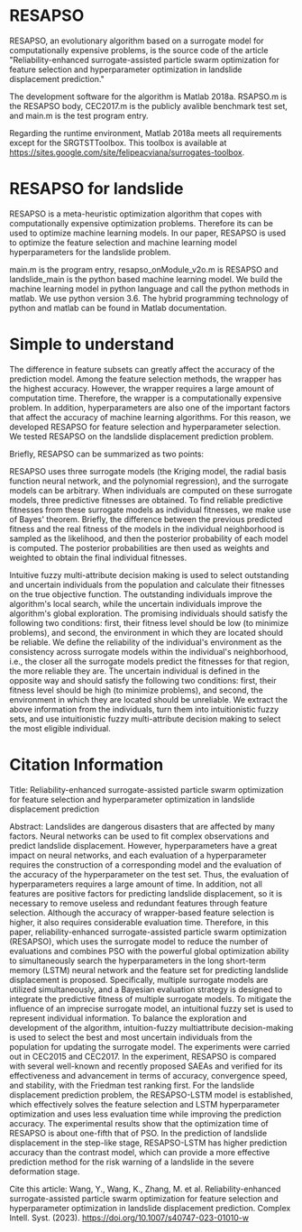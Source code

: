 # RESAPSO

RESAPSO, an evolutionary algorithm based on a surrogate model for computationally expensive problems, is the source code of the article "Reliability-enhanced surrogate-assisted particle swarm optimization for feature selection and hyperparameter optimization in landslide displacement prediction."

The development software for the algorithm is Matlab 2018a. RSAPSO.m is the RESAPSO body, CEC2017.m is the publicly avalible benchmark test set, and main.m is the test program entry. 

Regarding the runtime environment, Matlab 2018a meets all requirements except for the SRGTSTToolbox. This toolbox is available at https://sites.google.com/site/felipeacviana/surrogates-toolbox.

# RESAPSO for landslide

RESAPSO is a meta-heuristic optimization algorithm that copes with computationally expensive optimization problems. Therefore its can be used to optimize machine learning models. In our paper, RESAPSO is used to optimize the feature selection and machine learning model hyperparameters for the landslide problem.

main.m is the program entry, resapso_onModule_v2o.m is RESAPSO and landslide_main is the python based machine learning model. We build the machine learning model in python language and call the python methods in matlab. We use python version 3.6. The hybrid programming technology of python and matlab can be found in Matlab documentation.

# Simple to understand

The difference in feature subsets can greatly affect the accuracy of the prediction model. Among the feature selection methods, the wrapper has the highest accuracy. However, the wrapper requires a large amount of computation time. Therefore, the wrapper is a computationally expensive problem. In addition, hyperparameters are also one of the important factors that affect the accuracy of machine learning algorithms. For this reason, we developed RESAPSO for feature selection and hyperparameter selection. We tested RESAPSO on the landslide displacement prediction problem.

Briefly, RESAPSO can be summarized as two points:

RESAPSO uses three surrogate models (the Kriging model, the radial basis function neural network, and the polynomial regression), and the surrogate models can be arbitrary. When individuals are computed on these surrogate models, three predictive fitnesses are obtained. To find reliable predictive fitnesses from these surrogate models as individual fitnesses, we make use of Bayes' theorem. Briefly, the difference between the previous predicted fitness and the real fitness of the models in the individual neighborhood is sampled as the likelihood, and then the posterior probability of each model is computed. The posterior probabilities are then used as weights and weighted to obtain the final individual fitnesses.

Intuitive fuzzy multi-attribute decision making is used to select outstanding and uncertain individuals from the population and calculate their fitnesses on the true objective function. The outstanding individuals improve the algorithm's local search, while the uncertain individuals improve the algorithm's global exploration. The promising individuals should satisfy the following two conditions: first, their fitness level should be low (to minimize problems), and second, the environment in which they are located should be reliable. We define the reliability of the individual's environment as the consistency across surrogate models within the individual's neighborhood, i.e., the closer all the surrogate models predict the fitnesses for that region, the more reliable they are. The uncertain individual is defined in the opposite way and should satisfy the following two conditions: first, their fitness level should be high (to minimize problems), and second, the environment in which they are located should be unreliable. We extract the above information from the individuals, turn them into intuitionistic fuzzy sets, and use intuitionistic fuzzy multi-attribute decision making to select the most eligible individual.

# Citation Information

Title: Reliability-enhanced surrogate-assisted particle swarm optimization for feature selection and hyperparameter optimization in landslide displacement prediction

Abstract: Landslides are dangerous disasters that are affected by many factors. Neural networks can be used to fit complex observations and predict landslide displacement. However, hyperparameters have a great impact on neural networks, and each evaluation of a hyperparameter requires the construction of a corresponding model and the evaluation of the accuracy of the hyperparameter on the test set. Thus, the evaluation of hyperparameters requires a large amount of time. In addition, not all features are positive factors for predicting landslide displacement, so it is necessary to remove useless and redundant features through feature selection. Although the accuracy of wrapper-based feature selection is higher, it also requires considerable evaluation time. Therefore, in this paper, reliability-enhanced surrogate-assisted particle swarm optimization (RESAPSO), which uses the surrogate model to reduce the number of evaluations and combines PSO with the powerful global optimization ability to simultaneously search the hyperparameters in the long short-term memory (LSTM) neural network and the feature set for predicting landslide displacement is proposed. Specifically, multiple surrogate models are utilized simultaneously, and a Bayesian evaluation strategy is designed to integrate the predictive fitness of multiple surrogate models. To mitigate the influence of an imprecise surrogate model, an intuitional fuzzy set is used to represent individual information. To balance the exploration and development of the algorithm, intuition-fuzzy multiattribute decision-making is used to select the best and most uncertain individuals from the population for updating the surrogate model. The experiments were carried out in CEC2015 and CEC2017. In the experiment, RESAPSO is compared with several well-known and recently proposed SAEAs and verified for its effectiveness and advancement in terms of accuracy, convergence speed, and stability, with the Friedman test ranking first. For the landslide displacement prediction problem, the RESAPSO-LSTM model is established, which effectively solves the feature selection and LSTM hyperparameter optimization and uses less evaluation time while improving the prediction accuracy. The experimental results show that the optimization time of RESAPSO is about one-fifth that of PSO. In the prediction of landslide displacement in the step-like stage, RESAPSO-LSTM has higher prediction accuracy than the contrast model, which can provide a more effective prediction method for the risk warning of a landslide in the severe deformation stage.

Cite this article: Wang, Y., Wang, K., Zhang, M. et al. Reliability-enhanced surrogate-assisted particle swarm optimization for feature selection and hyperparameter optimization in landslide displacement prediction. Complex Intell. Syst. (2023). https://doi.org/10.1007/s40747-023-01010-w
